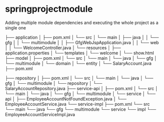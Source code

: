 # springprojectmodule
Adding multiple module dependencies and executing the whole project as a single one

├── application
│   ├── pom.xml
│   └── src
│       └── main
│           ├── java
│           │   └── gfg
│           │       └── multimodule
│           │           ├── GfgWebJspApplication.java
│           │           └── web
│           │               └── WelcomeController.java
│           └── resources
│               ├── application.properties
│               └── templates
│                   └── welcome
│                       └── show.html
├── model
│   ├── pom.xml
│   └── src
│       └── main
│           └── java
│               └── gfg
│                   └── multimodule
│                       └── domain
│                           └── entity
│                               └── SalaryAccount.java
├── pom.xml

├── repository
│   ├── pom.xml
│   └── src
│       └── main
│           └── java
│               └── gfg
│                   └── multimodule
│                       └── repository
│                           └── SalaryAccountRepository.java
├── service-api
│   ├── pom.xml
│   └── src
│       └── main
│           └── java
│               └── gfg
│                   └── multimodule
│                       └── service
│                           └── api
│                               ├── EmployeeAccountNotFoundException.java
│                               └── EmployeeAccountService.java
└── service-impl
    ├── pom.xml
    └── src
        └── main
            └── java
                └── gfg
                    └── multimodule
                        └── service
                            └── impl
                                └── EmployeeAccountServiceImpl.java
